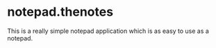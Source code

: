 # notepad.thenotes
This is a really simple notepad application which is as easy to use as a notepad.
